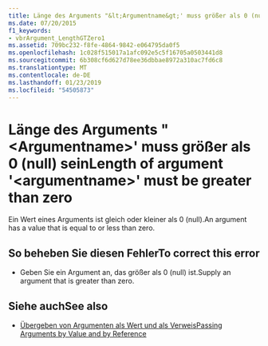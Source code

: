 ```yaml
---
title: Länge des Arguments "&lt;Argumentname&gt;' muss größer als 0 (null) sein
ms.date: 07/20/2015
f1_keywords:
- vbrArgument_LengthGTZero1
ms.assetid: 709bc232-f8fe-4864-9842-e064795da0f5
ms.openlocfilehash: 1c028f515017a1afc092e5c5f16705a0503441d8
ms.sourcegitcommit: 6b308cf6d627d78ee36dbbae8972a310ac7fd6c8
ms.translationtype: MT
ms.contentlocale: de-DE
ms.lasthandoff: 01/23/2019
ms.locfileid: "54505873"
---
```

# <a name="length-of-argument-ltargumentnamegt-must-be-greater-than-zero"></a><span data-ttu-id="a7fcf-102">Länge des Arguments "&lt;Argumentname&gt;' muss größer als 0 (null) sein</span><span class="sxs-lookup"><span data-stu-id="a7fcf-102">Length of argument '&lt;argumentname&gt;' must be greater than zero</span></span>
<span data-ttu-id="a7fcf-103">Ein Wert eines Arguments ist gleich oder kleiner als 0 (null).</span><span class="sxs-lookup"><span data-stu-id="a7fcf-103">An argument has a value that is equal to or less than zero.</span></span>  
  
## <a name="to-correct-this-error"></a><span data-ttu-id="a7fcf-104">So beheben Sie diesen Fehler</span><span class="sxs-lookup"><span data-stu-id="a7fcf-104">To correct this error</span></span>  
  
-   <span data-ttu-id="a7fcf-105">Geben Sie ein Argument an, das größer als 0 (null) ist.</span><span class="sxs-lookup"><span data-stu-id="a7fcf-105">Supply an argument that is greater than zero.</span></span>  
  
## <a name="see-also"></a><span data-ttu-id="a7fcf-106">Siehe auch</span><span class="sxs-lookup"><span data-stu-id="a7fcf-106">See also</span></span>
- [<span data-ttu-id="a7fcf-107">Übergeben von Argumenten als Wert und als Verweis</span><span class="sxs-lookup"><span data-stu-id="a7fcf-107">Passing Arguments by Value and by Reference</span></span>](../../visual-basic/programming-guide/language-features/procedures/passing-arguments-by-value-and-by-reference.md)

